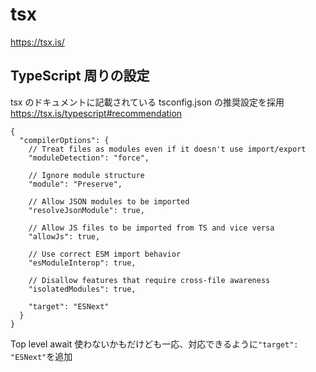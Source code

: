 # tsx

https://tsx.is/

## TypeScript 周りの設定

tsx のドキュメントに記載されている tsconfig.json の推奨設定を採用
https://tsx.is/typescript#recommendation

```jsonc
{
  "compilerOptions": {
    // Treat files as modules even if it doesn't use import/export
    "moduleDetection": "force",

    // Ignore module structure
    "module": "Preserve",

    // Allow JSON modules to be imported
    "resolveJsonModule": true,

    // Allow JS files to be imported from TS and vice versa
    "allowJs": true,

    // Use correct ESM import behavior
    "esModuleInterop": true,

    // Disallow features that require cross-file awareness
    "isolatedModules": true,

    "target": "ESNext"
  }
}
```

Top level await 使わないかもだけども一応、対応できるように`"target": "ESNext"`を追加
